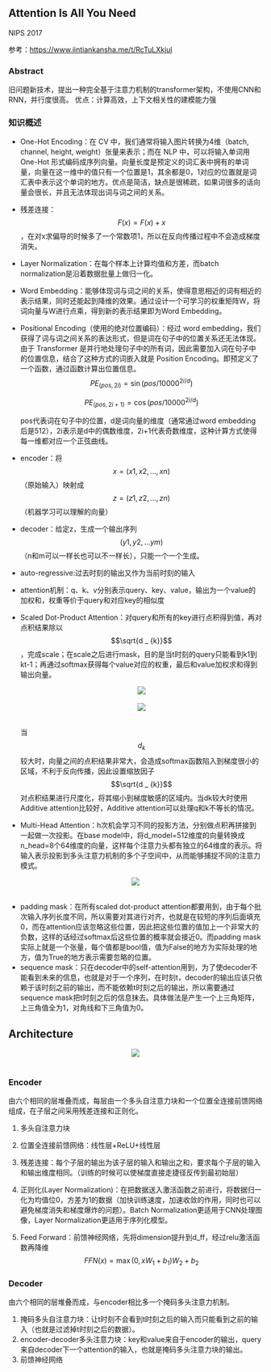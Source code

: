 ## Attention Is All You Need

NIPS 2017

参考：https://www.jintiankansha.me/t/RcTuLXkjul

### Abstract

旧问题新技术，提出一种完全基于注意力机制的transformer架构，不使用CNN和RNN，并行度很高。 优点：计算高效，上下文相关性的建模能力强

### 知识概述

- One-Hot Encoding：在 CV 中，我们通常将输入图片转换为4维（batch, channel, height, weight）张量来表示；而在 NLP 中，可以将输入单词用 One-Hot 形式编码成序列向量。向量长度是预定义的词汇表中拥有的单词量，向量在这一维中的值只有一个位置是1，其余都是0，1对应的位置就是词汇表中表示这个单词的地方。优点是简洁，缺点是很稀疏，如果词很多的话向量会很长，并且无法体现出词与词之间的关系。

- 残差连接：$$F(x) = F(x)+x$$，在对x求偏导的时候多了一个常数项1，所以在反向传播过程中不会造成梯度消失。

- Layer Normalization：在每个样本上计算均值和方差，而batch normalization是沿着数据批量上做归一化。

- Word Embedding：能够体现词与词之间的关系，使得意思相近的词有相近的表示结果，同时还能起到降维的效果。通过设计一个可学习的权重矩阵W，将词向量与W进行点乘，得到新的表示结果即为Word Embedding。

- Positional Encoding（使用的绝对位置编码）：经过 word embedding，我们获得了词与词之间关系的表达形式，但是词在句子中的位置关系还无法体现。由于 Transformer 是并行地处理句子中的所有词，因此需要加入词在句子中的位置信息，结合了这种方式的词嵌入就是 Position Encoding。即预定义了一个函数，通过函数计算出位置信息。<br>
  $$
  P E _ { ( p o s , 2 i ) } = \sin ( p o s / 1 0 0 0 0 ^ { 2 i / d } )
  $$

  $$
  P E _ { ( p o s , 2 i + 1) } = \cos ( p o s / 1 0 0 0 0 ^ { 2 i / d } )
  $$

  pos代表词在句子中的位置，d是词向量的维度（通常通过word embedding后是512），2i表示是d中的偶数维度，2i+1代表奇数维度，这种计算方式使得每一维都对应一个正弦曲线。

- encoder：将$$x = (x1, x2, ... , xn)$$（原始输入）映射成$$z = (z1, z2, ..., zn)$$（机器学习可以理解的向量）

- decoder：给定z，生成一个输出序列$$(y1,y2,...ym)$$（n和m可以一样长也可以不一样长），只能一个一个生成。

- auto-regressive:过去时刻的输出又作为当前时刻的输入

- attention机制：q、k、v分别表示query、key、value，输出为一个value的加权和，权重等价于query和对应key的相似度

- Scaled Dot-Product Attention：对query和所有的key进行点积得到值，再对点积结果除以$$\sqrt{d _ {k}}$$，完成scale；在scale之后进行mask，目的是当t时刻的query只能看到k1到kt-1；再通过softmax获得每个value对应的权重，最后和value加权求和得到输出向量。

  <div align=center><img src="https://amao996.github.io/blogs/paper-reading/imgs/Transformer/attention1.png" width="  "></div><br>

  <div align=center><img src="https://amao996.github.io/blogs/paper-reading/imgs/Transformer/math1.png" width="  "></div><br>

  当$$d _ {k}$$较大时，向量之间的点积结果非常大，会造成softmax函数陷入到梯度很小的区域，不利于反向传播，因此设置缩放因子$$\sqrt{d _ {k}}$$对点积结果进行尺度化，将其缩小到梯度敏感的区域内。当dk较大时使用Additive attention比较好，Additive attention可以处理q和k不等长的情况。

- Multi-Head Attention：h次机会学习不同的投影方法，分别做点积再拼接到一起做一次投影。在base model中，将d_model=512维度的向量转换成n_head=8个64维度的向量，这样每个注意力头都有独立的64维度的表示。将输入表示投影到多头注意力机制的多个子空间中，从而能够捕捉不同的注意力模式。

<div align=center><img src="https://amao996.github.io/blogs/paper-reading/imgs/Transformer/attention2.png" width="  "></div><br>

- padding mask：在所有scaled dot-product attention都要用到，由于每个批次输入序列长度不同，所以需要对其进行对齐，也就是在较短的序列后面填充0，而在attention应该忽略这些位置，因此把这些位置的值加上一个非常大的负数，这样的话经过softmax后这些位置的概率就会接近0。而padding mask实际上就是一个张量，每个值都是bool值，值为False的地方为实际处理的地方，值为True的地方表示需要忽略的位置。
- sequence mask：只在decoder中的self-attention用到，为了使decoder不能看到未来的信息，也就是对于一个序列，在时刻t，decoder的输出应该只依赖于该时刻之前的输出，而不能依赖t时刻之后的输出，所以需要通过sequence mask把t时刻之后的信息抹去。具体做法是产生一个上三角矩阵，上三角值全为1，对角线和下三角值为0。

## Architecture

<div align=center><img src="https://amao996.github.io/blogs/paper-reading/imgs/Transformer/model.png" width="  "></div><br>

### Encoder

由六个相同的层堆叠而成，每层由一个多头自注意力块和一个位置全连接前馈网络组成，在子层之间采用残差连接和正则化。

1. 多头自注意力块

2. 位置全连接前馈网络：线性层+ReLU+线性层

3. 残差连接：每个子层的输出为该子层的输入和输出之和，要求每个子层的输入和输出维度相同。（训练的时候可以使梯度直接走捷径反传到最初始层）

4. 正则化(Layer Normalization)：在把数据送入激活函数之前进行，将数据归一化为均值位0，方差为1的数据（加快训练速度，加速收敛的作用，同时也可以避免梯度消失和梯度爆炸的问题）。Batch Normalization更适用于CNN处理图像，Layer Normalization更适用于序列化模型。

5. Feed Forward：前馈神经网络，先将dimension提升到d_ff，经过relu激活函数再降维
   $$
   F F N ( x ) = \max ( 0 , x W _ { 1 } + b _ { 1 } ) W _ { 2 } + b _ { 2 }
   $$
   

### Decoder

由六个相同的层堆叠而成，与encoder相比多一个掩码多头注意力机制。

1. 掩码多头自注意力块：让t时刻不会看到t时刻之后的输入而只能看到之前的输入（也就是过滤掉t时刻之后的数据）。
2. encoder-decoder多头注意力块：key和value来自于encoder的输出，query来自decoder下一个attention的输入，也就是掩码多头注意力块的输出。
3. 前馈神经网络